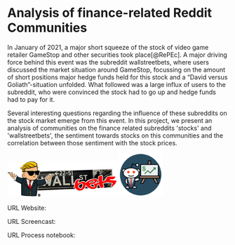# Analysis of finance-related Reddit Communities  


In January of 2021, a major short squeeze of the stock of video game retailer GameStop and other securities took place[@RePEc]. A major driving force behind this event was the subreddit wallstreetbets, where users discussed the market situation around GameStop, focussing on the amount of short positions major hedge funds held for this stock and a “David versus Goliath”-situation unfolded. What followed was a large influx of users to the subreddit, who were convinced the stock had to go up and hedge funds had to pay for it. 
 
Several interesting questions regarding the influence of these subreddits on the stock market emerge from this event. In this project, we present an analysis of communities on the finance related subreddits 'stocks' and 'wallstreetbets', the sentiment towards stocks on this communities and the correlation between those sentiment with the stock prices. 

<a href="https://www.reddit.com/r/wallstreetbets/" ><img src="https://github.com/pblml/datsciR_reddit/blob/main/www/WallStreetBets.png" width="250"></a> <a href="https://www.reddit.com/r/stocks/" ><img src="https://github.com/pblml/datsciR_reddit/blob/main/www/stocks.png" width="100"></a>

URL Website: 

URL Screencast:

URL Process notebook:
